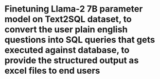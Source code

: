 # Finetuning Llama-2 7B parameter model on Text2SQL dataset, to convert the user plain english questions into SQL queries that gets executed against database, to provide the structured output as excel files to end users
